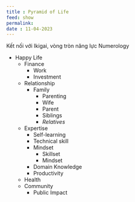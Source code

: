 ```yaml
---
title : Pyramid of Life
feed: show
permalink: 
date : 11-04-2023
---
```


Kết nối với Ikigai, vòng tròn năng lực
Numerology 

- Happy Life
	- Finance
		- Work
		- Investment
	- Relationship
		- Family
			- Parenting
			- Wife
			- Parent
			- Siblings
			- *Relatives*
	- Expertise
		- Self-learning
		- Technical skill
		- Mindset
			- Skillset
			- Mindset
		- Domain Knowledge
		- Productivity
	- Health
	- Community
		- Public Impact
